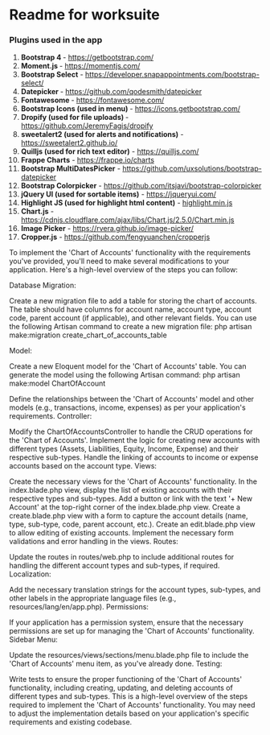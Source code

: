 # Readme for worksuite
### Plugins used in the app

<ol>
    <li>
        <strong>Bootstrap 4 </strong> - <a href="https://getbootstrap.com/">https://getbootstrap.com/</a>
    </li>
    <li>
        <strong>Moment.js </strong> - <a href="https://momentjs.com/">https://momentjs.com/</a>
    </li>
    <li>
        <strong>Bootstrap Select</strong> - <a href="https://developer.snapappointments.com/bootstrap-select/">https://developer.snapappointments.com/bootstrap-select/</a>
    </li>
    <li>
        <strong>Datepicker </strong> - <a href="https://github.com/qodesmith/datepicker">https://github.com/qodesmith/datepicker</a>
    </li>
    <li>
        <strong>Fontawesome </strong> - <a href="https://fontawesome.com/">https://fontawesome.com/</a>
    </li>
    <li>
        <strong>Bootstrap Icons (used in menu) </strong> - <a href="https://icons.getbootstrap.com/">https://icons.getbootstrap.com/</a>
    </li>
    <li>
        <strong>Dropify (used for file uploads) </strong> - <a href="https://github.com/JeremyFagis/dropify">https://github.com/JeremyFagis/dropify</a>
    </li>
    <li>
        <strong>sweetalert2 (used for alerts and notifications)</strong> - <a href="https://sweetalert2.github.io/">https://sweetalert2.github.io/</a>
    </li>
    <li>
        <strong>Quilljs (used for rich text editor)</strong> - <a href="https://quilljs.com/">https://quilljs.com/</a>
    </li>
    <li>
        <strong>Frappe Charts</strong> - <a href="https://frappe.io/charts">https://frappe.io/charts</a>
    </li>
    <li>
        <strong>Bootstrap MultiDatesPicker</strong> - <a href="https://github.com/uxsolutions/bootstrap-datepicker">https://github.com/uxsolutions/bootstrap-datepicker</a>
    </li>
    <li>
        <strong>Bootstrap Colorpicker</strong> - <a href="https://github.com/itsjavi/bootstrap-colorpicker">https://github.com/itsjavi/bootstrap-colorpicker</a>
    </li>
    <li>
        <strong>jQuery UI (used for sortable items)</strong> - <a href="https://jqueryui.com/">https://jqueryui.com/</a>
    </li>
    <li>
        <strong>Highlight JS (used for highlight html content)</strong> - <a href="https://github.com/highlightjs/highlight.js">highlight.min.js</a>
    </li>
    <li>
        <strong>Chart.js</strong> - <a href="https://www.chartjs.org/">https://cdnjs.cloudflare.com/ajax/libs/Chart.js/2.5.0/Chart.min.js</a>
    </li>
    <li>
        <strong>Image Picker</strong> - <a href="https://rvera.github.io/image-picker/">https://rvera.github.io/image-picker/</a>
    </li>
    <li>
        <strong>Cropper.js</strong> - <a href="https://github.com/fengyuanchen/cropperjs">https://github.com/fengyuanchen/cropperjs</a>
    </li>
</ol>




To implement the 'Chart of Accounts' functionality with the requirements you've provided, you'll need to make several modifications to your application. Here's a high-level overview of the steps you can follow:

Database Migration:

Create a new migration file to add a table for storing the chart of accounts. The table should have columns for account name, account type, account code, parent account (if applicable), and other relevant fields.
You can use the following Artisan command to create a new migration file:
php artisan make:migration create_chart_of_accounts_table



Model:

Create a new Eloquent model for the 'Chart of Accounts' table. You can generate the model using the following Artisan command:
php artisan make:model ChartOfAccount



Define the relationships between the 'Chart of Accounts' model and other models (e.g., transactions, income, expenses) as per your application's requirements.
Controller:

Modify the ChartOfAccountsController to handle the CRUD operations for the 'Chart of Accounts'.
Implement the logic for creating new accounts with different types (Assets, Liabilities, Equity, Income, Expense) and their respective sub-types.
Handle the linking of accounts to income or expense accounts based on the account type.
Views:

Create the necessary views for the 'Chart of Accounts' functionality.
In the index.blade.php view, display the list of existing accounts with their respective types and sub-types.
Add a button or link with the text '+ New Account' at the top-right corner of the index.blade.php view.
Create a create.blade.php view with a form to capture the account details (name, type, sub-type, code, parent account, etc.).
Create an edit.blade.php view to allow editing of existing accounts.
Implement the necessary form validations and error handling in the views.
Routes:

Update the routes in routes/web.php to include additional routes for handling the different account types and sub-types, if required.
Localization:

Add the necessary translation strings for the account types, sub-types, and other labels in the appropriate language files (e.g., resources/lang/en/app.php).
Permissions:

If your application has a permission system, ensure that the necessary permissions are set up for managing the 'Chart of Accounts' functionality.
Sidebar Menu:

Update the resources/views/sections/menu.blade.php file to include the 'Chart of Accounts' menu item, as you've already done.
Testing:

Write tests to ensure the proper functioning of the 'Chart of Accounts' functionality, including creating, updating, and deleting accounts of different types and sub-types.
This is a high-level overview of the steps required to implement the 'Chart of Accounts' functionality. You may need to adjust the implementation details based on your application's specific requirements and existing codebase.